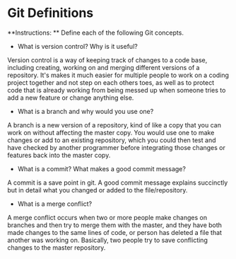 # Git Definitions

**Instructions: ** Define each of the following Git concepts.

* What is version control?  Why is it useful?

Version control is a way of keeping track of changes to a code base, including creating, working on and merging different versions of a repository. It's makes it much easier for multiple people to work on a coding project together and not step on each others toes, as well as to protect code that is already working from being messed up when someone tries to add a new feature or change anything else. 

* What is a branch and why would you use one?

A branch is a new version of a repository, kind of like a copy that you can work on without affecting the master copy. You would use one to make changes or add to an existing repository, which you could then test and have checked by another programmer before integrating those changes or features back into the master copy.

* What is a commit? What makes a good commit message?

A commit is a save point in git. A good commit message explains succinctly but in detail what you changed or added to the file/repository.

* What is a merge conflict?

A merge conflict occurs when two or more people make changes on branches and then try to merge them with the master, and they have both made changes to the same lines of code, or person has deleted a file that another was working on. Basically, two people try to save conflicting changes to the master repository. 